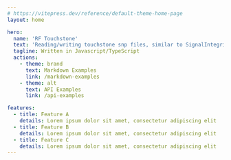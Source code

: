 ```yaml
---
# https://vitepress.dev/reference/default-theme-home-page
layout: home

hero:
  name: 'RF Touchstone'
  text: 'Reading/writing touchstone snp files, similar to SignalIntegrity and scikit-rf in python'
  tagline: Written in Javascript/TypeScript
  actions:
    - theme: brand
      text: Markdown Examples
      link: /markdown-examples
    - theme: alt
      text: API Examples
      link: /api-examples

features:
  - title: Feature A
    details: Lorem ipsum dolor sit amet, consectetur adipiscing elit
  - title: Feature B
    details: Lorem ipsum dolor sit amet, consectetur adipiscing elit
  - title: Feature C
    details: Lorem ipsum dolor sit amet, consectetur adipiscing elit
---
```

